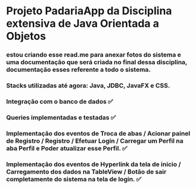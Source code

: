 # Projeto PadariaApp da Disciplina extensiva de Java Orientada a Objetos
### estou criando esse read.me para anexar fotos do sistema e uma documentação que será criada no final dessa disciplina, documentação esses referente a todo o sistema.

### Stacks utilizadas até agora: Java, JDBC, JavaFX e CSS.
### Integração com o banco de dados ✅
### Queries implementadas e testadas ✅
### Implementação dos eventos de Troca de abas / Acionar painel de Registro / Registro / Efetuar Login / Carregar um Perfil na aba Perfil e Poder atualizar esse Perfil. ✅
### Implementação dos eventos de Hyperlink da tela de inicio / Carregamento dos dados na TableView / Botão de sair completamente do sistema na tela de login. ✅
